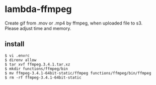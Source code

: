 # lambda-ffmpeg
Create gif from .mov or .mp4 by ffmpeg, when uploaded file to s3.  
Please adjust time and memory.

## install
```
$ vi .envrc
$ direnv allow
$ tar xvf ffmpeg.3.4.1.tar.xz
$ mkdir functions/ffmpeg/bin
$ mv ffmpeg-3.4.1-64bit-static/ffmpeg functions/ffmpeg/bin/ffmpeg
$ rm -rf ffmpeg-3.4.1-64bit-static
```